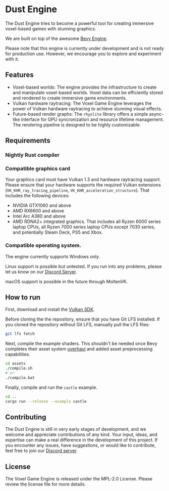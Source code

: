# Dust Engine

The Dust Engine tries to become a powerful tool for creating immersive voxel-based games with stunning graphics.

We are built on top of the awesome [Bevy Engine](https://github.com/bevyengine/bevy).

Please note that this engine is currently under development and is not ready for production use. However, we encourage you to explore and experiment with it.

## Features
- Voxel-based worlds: The engine provides the infrastructure to create and manipulate voxel-based worlds. Voxel data can be efficiently stored and rendered to create immersive game environments.
- Vulkan hardware raytracing: The Voxel Game Engine leverages the power of Vulkan hardware raytracing to achieve stunning visual effects.
- Future-based render graphs: The `rhyolite` library offers a simple async-like interface for GPU syncronization and resource lifetime
management. The rendering pipeline is designed to be highly customizable.


## Requirements
### Nightly Rust compiler
### Compatible graphics card
Your graphics card must have Vulkan 1.3 and hardware raytracing support.
Please ensure that your hardware supports the required Vulkan extensions (`VK_KHR_ray_tracing_pipeline`, `VK_KHR_acceleration_structure`).
That includes the following devices:
- NVIDIA GTX1060 and above
- AMD RX6600 and above
- Intel Arc A380 and above
- AMD RDNA2+ integrated graphics. That includes all Ryzen 6000 series laptop CPUs, all Ryzen 7000 series laptop CPUs except 7030 series, and potentially Steam Deck, PS5 and Xbox.

### Compatible operating system.
The engine currently supports Windows only.

Linux support is possible but untested. If you run into any problems, please let us know on our [Discord Server](https://discord.gg/5eUGuQuX).

macOS support is possible in the future through MoltenVK.

## How to run
First, download and install the [Vulkan SDK](https://vulkan.lunarg.com/sdk/home).

Before cloning the the repository, ensure that you have Git LFS installed. If you cloned
the repository without Git LFS, manually pull the LFS files:
```bash
git lfs fetch
```

Next, compile the example shaders. This shouldn't be needed once Bevy
completes their asset system [overhaul](https://github.com/bevyengine/bevy/discussions/3972)
and added asset preprocessing capabilities.

```bash
cd assets
./compile.sh
# or
./compile.bat
```

Finally, compile and run the `castle` example.
```bash
cd ..
cargo run --release --example castle
```

## Contributing
The Dust Engine is still in very early stages of development, and we welcome and appreciate contributions of any kind.
Your input, ideas, and expertise can make a real difference in the development of this project. If you encounter any issues, have suggestions, or would like to contribute, feel free to join our [Discord server](https://discord.gg/5eUGuQuX).

## License
The Voxel Game Engine is released under the MPL-2.0 License. Please review the license file for more details.

